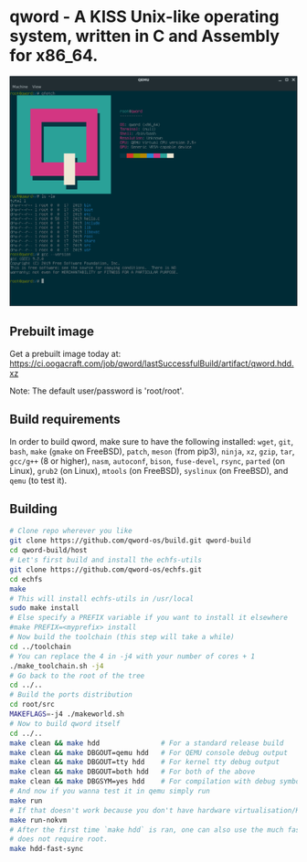 # qword - A KISS Unix-like operating system, written in C and Assembly for x86_64.

![Reference screenshot](/screenshot.png?raw=true "Reference screenshot")

## Prebuilt image
Get a prebuilt image today at: https://ci.oogacraft.com/job/qword/lastSuccessfulBuild/artifact/qword.hdd.xz

Note: The default user/password is 'root/root'.

## Build requirements
In order to build qword, make sure to have the following installed:
 `wget`, `git`, `bash`, `make` (`gmake` on FreeBSD), `patch`,
 `meson` (from pip3), `ninja`, `xz`, `gzip`, `tar`,
 `gcc/g++` (8 or higher), `nasm`, `autoconf`, `bison`,
 `fuse-devel`, `rsync`,
 `parted` (on Linux), `grub2` (on Linux),
 `mtools` (on FreeBSD), `syslinux` (on FreeBSD),
 and `qemu` (to test it).

## Building
```bash
# Clone repo wherever you like
git clone https://github.com/qword-os/build.git qword-build
cd qword-build/host
# Let's first build and install the echfs-utils
git clone https://github.com/qword-os/echfs.git
cd echfs
make
# This will install echfs-utils in /usr/local
sudo make install
# Else specify a PREFIX variable if you want to install it elsewhere
#make PREFIX=<myprefix> install
# Now build the toolchain (this step will take a while)
cd ../toolchain
# You can replace the 4 in -j4 with your number of cores + 1
./make_toolchain.sh -j4
# Go back to the root of the tree
cd ../..
# Build the ports distribution
cd root/src
MAKEFLAGS=-j4 ./makeworld.sh
# Now to build qword itself
cd ../..
make clean && make hdd               # For a standard release build
make clean && make DBGOUT=qemu hdd   # For QEMU console debug output
make clean && make DBGOUT=tty hdd    # For kernel tty debug output
make clean && make DBGOUT=both hdd   # For both of the above
make clean && make DBGSYM=yes hdd    # For compilation with debug symbols and other debug facilities (can be used in combination with the other options)
# And now if you wanna test it in qemu simply run
make run
# If that doesn't work because you don't have hardware virtualisation/KVM, run
make run-nokvm
# After the first time `make hdd` is ran, one can also use the much faster `make hdd-fast-sync` which also
# does not require root.
make hdd-fast-sync
```
